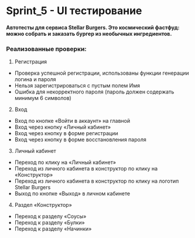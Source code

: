 # Sprint_5 - UI тестирование
#### Автотесты для сервиса Stellar Burgers. Это космический фастфуд: можно собрать и заказать бургер из необычных ингредиентов.

### Реализованные проверки:
1. Регистрация
- Проверка успешной регистрации, использованы функции генерации логина и пароля
- Нельзя зарегистрироваться с пустым полем Имя
- Ошибка для некорректного пароля (пароль должен содержать минимум 6 символов)

2. Вход
- Вход по кнопке «Войти в аккаунт» на главной
- Вход через кнопку «Личный кабинет»
- Вход через кнопку в форме регистрации
- Вход через кнопку в форме восстановления пароля


3. Личный кабинет 
- Переход по клику на «Личный кабинет»
- Переход из личного кабинета в конструктор по клику на «Конструктор»
- Переход из личного кабинета в конструктор по клику на логотип Stellar Burgers
- Выход по кнопке «Выход» в личном кабинете

4. Раздел «Конструктор»
- Переход к разделу «Соусы»
- Переход к разделу «Булки»
- Переход к разделу «Начинки»